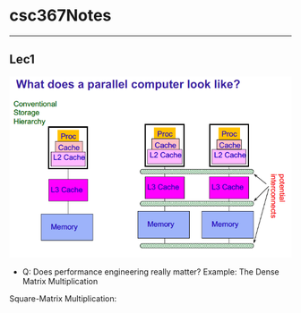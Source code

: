 # csc367Notes
---
## Lec1
![alt text](imgSrc/lec1/parallel.png)

- Q: Does performance engineering really matter?
Example: The Dense Matrix Multiplication

Square-Matrix Multiplication:
